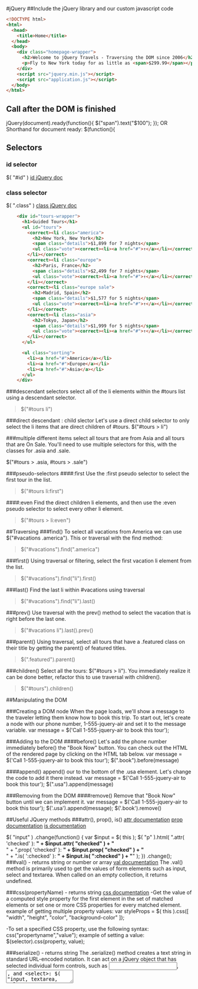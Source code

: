 #jQuery
##Include the jQuery library and our custom javascript code
```html
<!DOCTYPE html>
<html>
  <head>
    <title>Home</title>
  </head>
  <body>
    <div class="homepage-wrapper">
      <h2>Welcome to jQuery Travels - Traversing the DOM since 2006</h2>
      <p>Fly to New York today for as little as <span>$299.99</span></p>
    </div>
    <script src="jquery.min.js"></script>
    <script src="application.js"></script>
  </body>
</html>
```

## Call after the DOM is finished
jQuery(document).ready(function(){
  $("span").text("$100");
});
OR
Shorthand for document ready:
$(function(){

## Selectors
### id selector
$( "#id" )
[id jQuery doc](http://api.jquery.com/id-selector/)
### class selector
$( ".class" )
[class jQuery doc](http://api.jquery.com/class-selector/)

```html
    <div id="tours-wrapper">
      <h1>Guided Tours</h1>
      <ul id="tours">
        <correct><li class="america">
          <h2>New York, New York</h2>
          <span class="details">$1,899 for 7 nights</span>
          <ul class="vote"><correct><li><a href="#">↑</a></li></correct><correct><li><a href="#">↓</a></li></correct></ul>
        </li></correct>
        <correct><li class="europe">
          <h2>Paris, France</h2>
          <span class="details">$2,499 for 7 nights</span>
          <ul class="vote"><correct><li><a href="#">↑</a></li></correct><correct><li><a href="#">↓</a></li></correct></ul>
        </li></correct>
        <correct><li class="europe sale">
          <h2>Madrid, Spain</h2>
          <span class="details">$1,577 for 5 nights</span>
          <ul class="vote"><correct><li><a href="#">↑</a></li></correct><correct><li><a href="#">↓</a></li></correct></ul>
        </li></correct>
        <correct><li class="asia">
          <h2>Tokyo, Japan</h2>
          <span class="details">$1,999 for 5 nights</span>
          <ul class="vote"><correct><li><a href="#">↑</a></li></correct><correct><li><a href="#">↓</a></li></correct></ul>
        </li></correct>
      </ul>

      <ul class="sorting">
        <li><a href="#">America</a></li>
        <li><a href="#">Europe</a></li>
        <li><a href="#">Asia</a></li>
      </ul>
    </div>
```

###descendant selectors
select all of the li elements within the #tours list using a descendant selector.
> $("#tours  li")

###direct descendant : child slector
Let's use a direct child selector to only select the li items that are direct children of #tours.
$("#tours > li")

###multiple different items
select all tours that are from Asia and all tours that are On Sale. You'll need to use multiple selectors for this, with the classes for .asia and .sale.

$("#tours > .asia, #tours > .sale")

###pseudo-selectors
####:first
Use the :first pseudo selector to select the first tour in the list.
>$("#tours li:first")

####:even
Find the direct children li elements, and then use the :even pseudo selector to select every other li element.

> $("#tours > li:even")

##Traversing
###find()
To select all vacations from America we can use $("#vacations .america"). This or traversal with the find method:
>$("#vacations").find(".america")

###first()
Using traversal or filtering, select the first vacation li element from the list.
>$("#vacations").find("li").first()

###last()
Find the last li within #vacations using traversal 
>$("#vacations").find("li").last()

###prev()
Use traversal with the prev() method to select the vacation that is right before the last one.
>$("#vacations li").last().prev()

###parent()
Using traversal, select all tours that have a .featured class on their title by getting the parent() of featured titles.
>$(".featured").parent()

###children()
Select all the tours: $("#tours > li"). You immediately realize it can be done better, refactor this to use traversal with children().
>$("#tours").children()

##Manipulating the DOM

###Creating a DOM node
When the page loads, we'll show a message to the traveler letting them know how to book this trip. To start out, let's create a <span> node with our phone number, 1-555-jquery-air and set it to the message variable.
    var message = $('<span>Call 1-555-jquery-air to book this tour</span>');

###Adding to the DOM
####before()
Let's add the phone number immediately before() the "Book Now" button. You can check out the HTML of the rendered page by clicking on the HTML tab below.
    var message = $('<span>Call 1-555-jquery-air to book this tour</span>');
    $(".book").before(message)

####append()
append() our <span> to the bottom of the .usa element. Let's change the code to add it there instead.
    var message = $('<span>Call 1-555-jquery-air to book this tour</span>');
    $(".usa").append(message)

###Removing from the DOM
####remove()
Remove that "Book Now" button until we can implement it.
var message = $('<span>Call 1-555-jquery-air to book this tour</span>');
$('.usa').append(message);
$('.book').remove()

##Useful JQuery methods
###attr(), prop(), is() 
[attr documentation](http://api.jquery.com/attr/)
[prop documentation](http://api.jquery.com/prop/)
[is documentation](http://api.jquery.com/is/)

$( "input" )
  .change(function() {
    var $input = $( this );
    $( "p" ).html( ".attr( 'checked' ): <b>" + $input.attr( "checked" ) + "</b><br>" +
      ".prop( 'checked' ): <b>" + $input.prop( "checked" ) + "</b><br>" +
      ".is( ':checked' ): <b>" + $input.is( ":checked" ) + "</b>" );
  })
  .change();
###val() - returns string or number or array
[val documentation](http://api.jquery.com/val/)
The .val() method is primarily used to get the values of form elements such as input, select and textarea.
When called on an empty collection, it returns undefined.


###css(propertyName) - returns string
[css documentation](http://api.jquery.com/css/)
-Get the value of a computed style property for the first element in the set of matched elements or set one or more CSS properties for every matched element.
example of getting multiple property values:
  var styleProps = $( this ).css([
    "width", "height", "color", "background-color"
  ]);

-To set a specified CSS property, use the following syntax:
  css("propertyname","value");
example of setting a value:
  $(selector).css(property, value);


###serialize() - returns string
The .serialize() method creates a text string in standard URL-encoded notation. It can act on a jQuery object that has selected individual form controls, such as <input>, <textarea>, and <select>: $( "input, textarea, select" ).serialize();
ex:
    <form id="style_editor" name="style_editor">
      <input name="selector" placeholder="css selector" />
      <input name="property" placeholder="property" />
      <input name="value" placeholder="value" />
      <input type="submit" value="Style it!" />
    </form>

    $( "form" ).on( "submit", function( event ) {
      event.preventDefault();
      console.log( $( this ).serialize() );
      //=>selector=a&property=s&value=d
    });
[serialize documentation](https://api.jquery.com/serialize/)

##Acting on interaction (events handlers)
###Events and events handlers
* [Basics of jQuery Events][]
* [Event Handling][]
* [event.preventDefault() method][]

[Basics of jQuery Events]: http://learn.jquery.com/events/event-basics/
[Event Handling]: http://learn.jquery.com/events/handling-events/
[event.preventDefault() method]: http://api.jquery.com/event.preventDefault/

If you bind to the `submit` event, you should consider using the
[event.preventDefault() method][] provided by jQuery.

###Click interaction
Let's start by wrapping all of our previous code in a click handler for any <button> elements using the on() method.

$( "button" ).click(function() {
  var message = $('<span>Call 1-555-jquery-air to book this tour</span>');
  $('.usa').append(message);
  $('button').remove();
});

or

$('button').on('click', function() {
    var message = $('<span>Call 1-555-jquery-air to book this tour</span>');
    $('.usa').append(message);
    $('button').remove();
  });
####Remove only the clicked button
$(this).remove();

####Relative Traversing
* Add the message after() the button we click on.
var message = $('<span>Call 1-555-jquery-air to book this tour</span>');
$(this).after(message);


* The <button> is inside a <div> tag. We don't want the message to go inside the <div> tag though, we want it to go at the bottom of the <li> element. Instead of using after(), let's change our code to find the closest() .tour element and append() the message to the bottom of it.
```html
    <li class="usa tour">
      <h2>New York, New York</h2>
      <span class="details">$1,899 for 7 nights</span>
      <div>
        <button class="book">Book Now</button>
      </div>
    </li>
```

$(this).closest('.tour').append(message);

###All the code
$(document).ready(function() {
  $('button').on('click', function() {
    var message = $('<span>Call 1-555-jquery-air to book this tour</span>');
    $(this).closest('.tour').append(message);
    $(this).remove();
  });
});

## Fetching Data From the DOM I 
Let's add a bit more incentive to get people to book these tours by offering a discount if they book today. Create a discount variable, and then assign the discount that is stored in the data() attribute on the .tour element.
We want to show this discount to the user in the message we show after the "Book Now" button is clicked.

    var discount = $(this).closest('.tour').data('discount');
    var message = $('<span>Call 1-555-jquery-air for a $'+discount+' discount.</span>');

##Better handlers
There is a small problem with the way our on() handler is being used. Currently, it is targeting all of the <button> elements on the screen. Refactor the on() handler to only target <button> elements within a .tour by using the selector argument of the on() method.
    $(document).ready(function() {
      $('.tour').on('click', 'button', function() {
        ...

##Filters
Let's add some result filtering options to our page. We want to be able to click on a filter and highlight the corresponding tours with a .highlight class..(on-sale or .featured filters).

    $(document).ready(function() {
      $('#filters').on('click', '.on-sale', function() {
        $('.tour').removeClass('highlight');
        $('.tour').filter('.on-sale').addClass('highlight');
      });

      $('#filters').on('click', '.featured', function() {
        $('.tour').removeClass('highlight');
        $('.tour').filter('.featured').addClass('highlight');
      });
    });

##Ressources
- [jQuery Cheat Sheet](https://oscarotero.com/jquery/)
- [jQuery Event Basics][]
- [Handling Events][] (e.g., a form `"submit"` event)
- [event.preventDefault()][] (e.g., to prevent the default form submission behavior)
- [.appendTo()][] / [.append()][]
- [.val()][]

[.append()]: http://api.jquery.com/append/
[.appendTo()]: http://api.jquery.com/appendTo/
[.val()]: http://api.jquery.com/val/
[event.preventDefault()]: http://api.jquery.com/event.preventDefault/
[Handling Events]: http://learn.jquery.com/events/handling-events/
[jQuery Event Basics]: http://learn.jquery.com/events/event-basics/

#AJAX
[Ajax documentation](http://api.jquery.com/jquery.ajax/)
##Ajax method
     $.ajax({
       method: $form.attr('method'), // Good to do for GET and POST
       url: $form.attr('action'),  
       data: postData
     })
     .done( function( responseHtml ) {
       $form[0].reset();
       $("#band-list").append( responseHtml );
     });

##Complete example with post request
    $(document).ready(function() {
      // This is called after the document has loaded in its entirety
      // This guarantees that any elements we bind to will exist on the page
      // when we try to bind to them

      // See: http://docs.jquery.com/Tutorials:Introducing_$(document).ready()
      $('#cheer_caller').on('submit', function(event) {
        event.preventDefault();
        var $form = $(this);
        var method = $form.attr('method');
        var url = $form.attr('action');
        var postData = $form.serialize();

        var request = $.ajax({
          method: method,
          url: url,
          data: postData
        });

        request.done( function( msg ) {

           $(".sign-text span").text(msg);
           $form[0].reset();
           $('input[name="cheer_name"]').focus();

         });

      });
    });
##public/js/application.js
    $(document).ready(function() {
      $('form').submit(function(e) {
        
        e.preventDefault();//otherwise javascript will make the post and the browser will ALSO make the post
        $.post("/rolls"); jQuery helper function that will send an AJAX post request
        //we can also use put, get, .. or:
        $.ajax("/rolls", {method: "put"}) 
        //to handle responses we use rollbacks:
        $.post("/rolls", function(response) {
            //debugger;
            res = $(response);//this parses the string (where I have all my html) into a DOM
            var die = $(response).find("#die");
            $("#die").html(die.html());//set the new html
            //or finally:
            $("#die").html(response);
          });
      });

    });

##app/controllers/index.rb
In the post '/rolls' route:

if request.xhr?
  %()//get the image that we display in the index inside the string: <img src="">...
else
  erb :index
end

##Ajax livecode example

[Ellie breakout on Ajax](https://github.com/chi-red-pandas-2016/sinatra-skeleton-mvc-challenge/compare/example...chi-red-pandas-2016:ellie-ajax-jquery-livecode)

#Cheat-sheets
[JQuery cheat sheet](https://oscarotero.com/jquery/)
[Javascript cheat Sheet](http://wps.aw.com/wps/media/objects/2234/2287950/javascript_refererence.pdf)

#Other ressources
[CSS Mozilla documentation](https://developer.mozilla.org/en-US/docs/Web/CSS/Reference)

